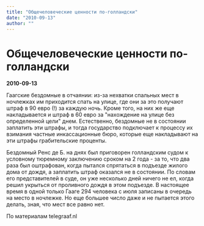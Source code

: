 ```yaml
---
title: "Oбщечеловеческие ценности по-голландски"
date: "2010-09-13"
author: ""
---
```


# Oбщечеловеческие ценности по-голландски

**2010-09-13** 

Гаагские бездомные в отчаянии: из-за нехватки спальных мест в ночлежках им приходится спать на улице, где они за это получают штраф в 90 евро (!) за каждую ночь. Кроме того, на них же еще накладывается и штраф в 60 евро за "нахождение на улице без определенной цели" днем. Естественно, бездомные не в состоянии заплатить эти штрафы, и тогда государство подключает к процессу их взимания частные инкассационные бюро, которые еще накладывают на эти штрафы грабительские проценты.

Бездомный Ренс де Б. на днях был приговорен голландским судом к условному тюремному заключению сроком на 2 года - за то, что два раза был оштрафован, когда пытался спрятаться в подъезде жилого дома от дождя, а заплатить штраф оказался не в состоянии. По словам его представителей в суде, он уже несколько дней ничего не ел, когда решил укрыться от проливного дождя в этом подъезде. В настоящее время в одной только Гааге 294 человека с июля записаны в очередь на место в ночлежке. Но еще большее число даже и не пытается этого делать, зная, что мест все равно нет.

По материалам telegraaf.nl